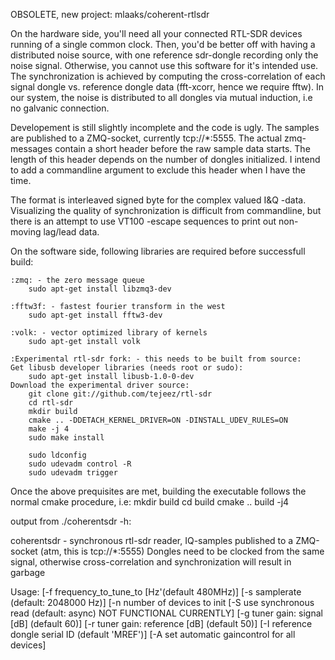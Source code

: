 OBSOLETE, new project: mlaaks/coherent-rtlsdr

On the hardware side, you'll need all your connected RTL-SDR devices running of a single common clock. Then, you'd be better off with
having a distributed noise source, with one reference sdr-dongle recording only the noise signal. Otherwise, you cannot use
this software for it's intended use. The synchronization is achieved by computing the cross-correlation of each signal dongle vs.
reference dongle data (fft-xcorr, hence we require fftw). In our system, the noise is distributed to all dongles via mutual induction,
i.e no galvanic connection.

Developement is still slightly incomplete and the code is ugly. The samples are published to a ZMQ-socket, currently tcp://*:5555.
The actual zmq-messages contain a short header before the raw sample data starts. The length of this header depends on the number
of dongles initialized. I intend to add a commandline argument to exclude this header when I have the time.

The format is interleaved signed byte for the complex valued I&Q -data. Visualizing the quality of synchronization is difficult
from commandline, but there is an attempt to use VT100 -escape sequences to print out non-moving lag/lead data.


On the software side, following libraries are required before successfull build:
	
	:zmq: - the zero message queue
		sudo apt-get install libzmq3-dev
	
	:fftw3f: - fastest fourier transform in the west
		sudo apt-get install fftw3-dev
	
	:volk: - vector optimized library of kernels
		sudo apt-get install volk
	
	:Experimental rtl-sdr fork: - this needs to be built from source:
	Get libusb developer libraries (needs root or sudo):
		sudo apt-get install libusb-1.0-0-dev
	Download the experimental driver source:
		git clone git://github.com/tejeez/rtl-sdr
		cd rtl-sdr
		mkdir build
		cmake .. -DDETACH_KERNEL_DRIVER=ON -DINSTALL_UDEV_RULES=ON
		make -j 4
		sudo make install
		
		sudo ldconfig
		sudo udevadm control -R
		sudo udevadm trigger

Once the above prequisites are met, building the executable follows the normal cmake procedure, i.e:
	mkdir build
	cd build
	cmake ..
	build -j4

output from ./coherentsdr -h:

coherentsdr - synchronous rtl-sdr reader, IQ-samples published to a ZMQ-socket (atm, this is tcp://*:5555)
Dongles need to be clocked from the same signal, otherwise cross-correlation and synchronization will result in garbage

Usage:
        [-f frequency_to_tune_to [Hz'(default 480MHz)]
        [-s samplerate (default: 2048000 Hz)]
        [-n number of devices to init
        [-S use synchronous read (default: async) NOT FUNCTIONAL CURRENTLY]
        [-g tuner gain: signal [dB] (default 60)]
        [-r tuner gain: reference [dB] (default 50)]
        [-I reference dongle serial ID (default 'MREF')]
        [-A set automatic gaincontrol for all devices]
